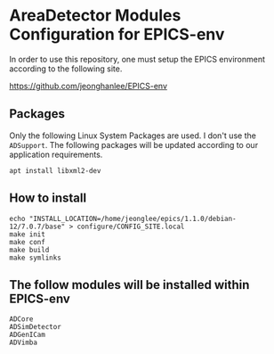 # AreaDetector Modules Configuration for EPICS-env

In order to use this repository, one must setup the EPICS environment according to the following site.

https://github.com/jeonghanlee/EPICS-env

## Packages

Only the following Linux System Packages are used. I don't use the `ADSupport`.
The following packages will be updated according to our application requirements.

```
apt install libxml2-dev
```


## How to install

```
echo "INSTALL_LOCATION=/home/jeonglee/epics/1.1.0/debian-12/7.0.7/base" > configure/CONFIG_SITE.local
make init
make conf
make build
make symlinks
```

## The follow modules will be installed within EPICS-env

```
ADCore
ADSimDetector
ADGenICam
ADVimba
```
